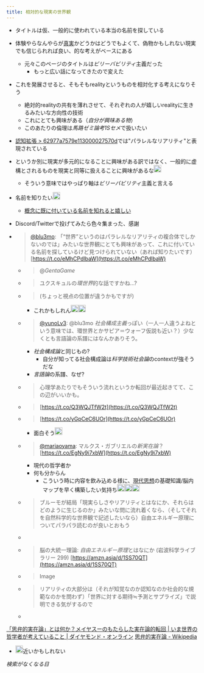 ```yaml
---
title: 相対的な現実の世界観
---
```


* タイトルは仮、一般的に使われている本当の名前を探している

* 体験やらなんやらが[真実](%E7%9C%9F%E5%AE%9F.md)かどうかはどうでもよくて、偽物かもしれない現実でも信じられれば良い、的な考えがベースにある
  
  * 元々このページのタイトルは*ビリーバビリティ*主義だった
    * もっと広い話になってきたので変えた
* これを発展させると、そもそもrealityというものを相対化する考えになりそう
  
  * 絶対的realityの共有を薄れさせて、それぞれの人が嬉しいrealityに生きるみたいな方向性の技術
  * これにとても興味がある（*自分が興味ある物*）
  * このあたりの倫理は*馬路ゼミ論考1Sセメ*で扱いたい
* [認知拡張 > 62977a7579e113000027570d](%E8%AA%8D%E7%9F%A5%E6%8B%A1%E5%BC%B5.md#62977a7579e113000027570d)では"パラレルなリアリティ"と表現されている

* というか別に現実が多元的になることに興味がある訳ではなく、一般的に虚構とされるものを現実と同等に扱えることに興味があるな<img src='https://scrapbox.io/api/pages/blu3mo-public/blu3mo/icon' alt='blu3mo.icon' height="19.5"/>
  
  * そういう意味ではやっぱり軸は*ビリーバビリティ*主義と言える
* 名前を知りたい<img src='https://scrapbox.io/api/pages/blu3mo-public/blu3mo/icon' alt='blu3mo.icon' height="19.5"/>
  
  * [概念に既に付いている名前を知れると嬉しい](%E6%A6%82%E5%BF%B5%E3%81%AB%E6%97%A2%E3%81%AB%E4%BB%98%E3%81%84%E3%81%A6%E3%81%84%E3%82%8B%E5%90%8D%E5%89%8D%E3%82%92%E7%9F%A5%E3%82%8C%E3%82%8B%E3%81%A8%E5%AC%89%E3%81%97%E3%81%84.md)
* Discord/Twitterで投げてみたら色々集まった、感謝

* 
   > 
   > [@blu3mo](https://twitter.com/blu3mo/status/1532012381055750144): 「“世界”というのはパラレルなリアリティの複合体でしかないのでは」みたいな世界観にとても興味があって、これに付いている名前を探しているけど見つけられていない（あれば知りたいです） [https://t.co/eMhCPdlbaW](https://t.co/eMhCPdlbaW)
  
  * 
     > 
     > @*GentaGame*
  
  * 
     > 
     > ユクスキュルの*環世界*的な話ですかね...?
  
  * 
     > 
     > (ちょっと視点の位置が違うかもですが)
    
    * これかもしれん<img src='https://scrapbox.io/api/pages/blu3mo-public/blu3mo/icon' alt='blu3mo.icon' height="19.5"/><img src='https://scrapbox.io/api/pages/blu3mo-public/blu3mo/icon' alt='blu3mo.icon' height="19.5"/>
  * 
     > 
     > [@yunoLv3](https://twitter.com/yunoLv3/status/1532016959424184320): @blu3mo *社会構成主義*っぽい（一人一人違うよねという意味では、環世界とかサピア＝ウォーフ仮説も近い？）少なくとも言語論の系譜にはなんかありそう。
    
    * *社会構成論*と同じもの?
      * 自分が知ってる社会構成論は*科学技術社会論*のcontextが強そうだな
    * *言語論*の系譜、なぜ?
  * 
     > 
     > 心理学あたりでもそういう流れというか転回が最近起きてて、この辺がいいかも。
  
  * 
     > 
     > [https://t.co/Q3WQJTfW2t](https://t.co/Q3WQJTfW2t)
  
  * 
     > 
     > [https://t.co/yGpCeC6UOr](https://t.co/yGpCeC6UOr)
    
    * 面白そう<img src='https://scrapbox.io/api/pages/blu3mo-public/blu3mo/icon' alt='blu3mo.icon' height="19.5"/>
  * 
     > 
     > [@mariaoyama](https://twitter.com/mariaoyama/status/1532018245062262789): マルクス・ガブリエルの*新実在論*？ [https://t.co/EgNy9i7xbW](https://t.co/EgNy9i7xbW)
    
    * 現代の哲学者か
    * 何も分からん
      * こういう時に内容を飲み込める様に、[現代思想](%E7%8F%BE%E4%BB%A3%E6%80%9D%E6%83%B3.md)の基礎知識/脳内マップを早く構築したい気持ち<img src='https://scrapbox.io/api/pages/blu3mo-public/blu3mo/icon' alt='blu3mo.icon' height="19.5"/><img src='https://scrapbox.io/api/pages/blu3mo-public/blu3mo/icon' alt='blu3mo.icon' height="19.5"/><img src='https://scrapbox.io/api/pages/blu3mo-public/blu3mo/icon' alt='blu3mo.icon' height="19.5"/>
  * 
     > 
     > ブルーモが結局「現実らしさやリアリティとはなにか、それらはどのように生じるのか」みたいな問に流れ着くなら、（そしてそれを自然科学的な世界観で記述したいなら）自由エネルギー原理についてパラパラ読むのが良いとおもう
  
  * 
     > 
  
  * 
     > 
     > 脳の大統一理論: *自由エネルギー原理*とはなにか (岩波科学ライブラリー 299) [https://amzn.asia/d/1SS70QT](https://amzn.asia/d/1SS70QT)
  
  * 
     > 
     > Image
  
  * 
     > 
     > リアリティの大部分は（それが知覚なのか認知なのか社会的な規範なのかを問わず）「世界に対する期待≒予測とサプライズ」で説明できる気がするので
  
  * 
     > 

[「思弁的実在論」とは何か？メイヤスーのもたらした実在論的転回 | いま世界の哲学者が考えていること | ダイヤモンド・オンライン](https://diamond.jp/articles/-/101731)
[思弁的実在論 - Wikipedia](https://ja.wikipedia.org/wiki/思弁的実在論#オブジェクト指向哲学)

* <img src='https://scrapbox.io/api/pages/blu3mo-public/rickshinmi/icon' alt='rickshinmi.icon' height="19.5"/>近いかもしれない

*検索がなくなる日*
